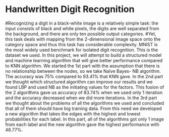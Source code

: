 # Handwritten Digit Recognition
#Recognizing a digit in a black-white image is a relatively simple task: the input consists of black and white pixels, the digits are well separated from the background, and there are only ten possible output categories.
#Yet, this task deals with mapping from the 2-dimensional image space onto the category space and thus this task has considerable complexity. MNIST is the most widely used benchmark for isolated digit recognition. This is the dataset we used. In this project, we will attempt to build a structured model and machine learning algorithm that will give better performance compared to KNN algorithm. We started the 1st part with the assumption that there is no relationship between the nodes, so we take Naïve Bayes- NB algorithm. The accuracy was 75% compared to 93.41% that KNN gave. In the 2nd part we thought which structured algorithm can improve our results and we found LBP and used NB as the initiating values for the factors. This fusion of the 2 algorithms gave us accuracy of 83.74% when we used only 1 iteration and the accuracy decreased when we did more iterations. In the 3rd part we thought about the problems of all the algorithms we used and concluded that all of them should have big training data. From this need we developed a new algorithm that takes the edges with the highest and lowest probabilities for each label. In this part, all of the algorithms got only 1 image from each label and the new algorithm gave the highest performance with 48.77%.
